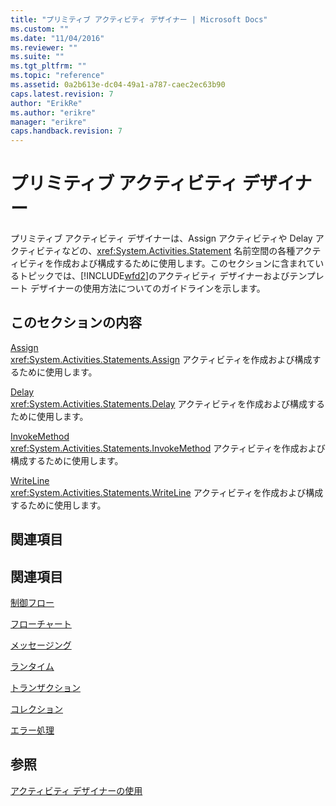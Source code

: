 ```yaml
---
title: "プリミティブ アクティビティ デザイナー | Microsoft Docs"
ms.custom: ""
ms.date: "11/04/2016"
ms.reviewer: ""
ms.suite: ""
ms.tgt_pltfrm: ""
ms.topic: "reference"
ms.assetid: 0a2b613e-dc04-49a1-a787-caec2ec63b90
caps.latest.revision: 7
author: "ErikRe"
ms.author: "erikre"
manager: "erikre"
caps.handback.revision: 7
---
```

# プリミティブ アクティビティ デザイナー
プリミティブ アクティビティ デザイナーは、Assign アクティビティや Delay アクティビティなどの、<xref:System.Activities.Statement> 名前空間の各種アクティビティを作成および構成するために使用します。このセクションに含まれているトピックでは、[!INCLUDE[wfd2](../workflow-designer/includes/wfd2_md.md)]のアクティビティ デザイナーおよびテンプレート デザイナーの使用方法についてのガイドラインを示します。  
  
## このセクションの内容  
 [Assign](../workflow-designer/assign-activity-designer.md)  
 <xref:System.Activities.Statements.Assign> アクティビティを作成および構成するために使用します。  
  
 [Delay](../workflow-designer/delay-activity-designer.md)  
 <xref:System.Activities.Statements.Delay> アクティビティを作成および構成するために使用します。  
  
 [InvokeMethod](../workflow-designer/invokemethod-activity-designer.md)  
 <xref:System.Activities.Statements.InvokeMethod> アクティビティを作成および構成するために使用します。  
  
 [WriteLine](../workflow-designer/writeline-activity-designer.md)  
 <xref:System.Activities.Statements.WriteLine> アクティビティを作成および構成するために使用します。  
  
## 関連項目  
  
## 関連項目  
 [制御フロー](../workflow-designer/control-flow-activity-designers.md)  
  
 [フローチャート](../workflow-designer/flowchart-activity-designers.md)  
  
 [メッセージング](../workflow-designer/messaging-activity-designers.md)  
  
 [ランタイム](../workflow-designer/runtime-activity-designers.md)  
  
 [トランザクション](../workflow-designer/transaction-activity-designers.md)  
  
 [コレクション](../workflow-designer/collection-activity-designers.md)  
  
 [エラー処理](../workflow-designer/error-handling-activity-designers.md)  
  
## 参照  
 [アクティビティ デザイナーの使用](../workflow-designer/using-the-activity-designers.md)